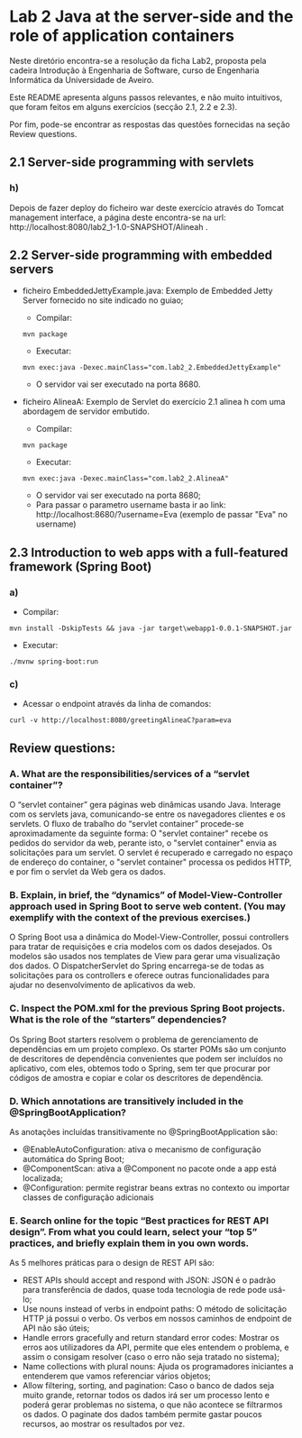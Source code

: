# Lab 2 Java at the server-side and the role of application containers

Neste diretório encontra-se a resolução da ficha Lab2, proposta pela cadeira Introdução à Engenharia de Software, curso de Engenharia Informática da Universidade de Aveiro.

Este README apresenta alguns passos relevantes, e não muito intuitivos, que foram feitos em alguns exercícios (secção 2.1, 2.2 e 2.3).

Por fim, pode-se encontrar as respostas das questões fornecidas na seção Review questions.


## 2.1 Server-side programming with servlets  

### h)
Depois de fazer deploy do ficheiro war deste exercício através do Tomcat management interface, a página deste encontra-se na url: http://localhost:8080/lab2_1-1.0-SNAPSHOT/Alineah .

## 2.2 Server-side programming with embedded servers 

* ficheiro EmbeddedJettyExample.java: Exemplo de Embedded Jetty Server fornecido no site indicado no guiao;
    * Compilar:
    ```
    mvn package
    ```
    * Executar:
    ```
    mvn exec:java -Dexec.mainClass="com.lab2_2.EmbeddedJettyExample"
    ```
    * O servidor vai ser executado na porta 8680.
    
* ficheiro AlineaA: Exemplo de Servlet do exercício 2.1 alinea h com uma abordagem de servidor embutido.
    * Compilar:
    ```
    mvn package
    ```
    * Executar:
    ```
    mvn exec:java -Dexec.mainClass="com.lab2_2.AlineaA"
    ```
    * O servidor vai ser executado na porta 8680;
    * Para passar o parametro username basta ir ao link: http://localhost:8680/?username=Eva (exemplo de passar "Eva" no username)

## 2.3 Introduction to web apps with a full-featured framework (Spring Boot)

### a)
* Compilar:
```
mvn install -DskipTests && java -jar target\webapp1-0.0.1-SNAPSHOT.jar 
```
* Executar:
```
./mvnw spring-boot:run
```

### c)
* Acessar o endpoint através da linha de comandos:
```
curl -v http://localhost:8080/greetingAlineaC?param=eva
```

## Review questions:

### A. What are the responsibilities/services of a “servlet container”?

O “servlet container” gera páginas web dinâmicas usando Java. Interage com os servlets java, comunicando-se entre os navegadores clientes e os servlets.
O fluxo de trabalho do “servlet container” procede-se aproximadamente da seguinte forma: O "servlet container" recebe os pedidos do servidor da web, perante isto, o "servlet container" envia as solicitações para um servlet. O servlet é recuperado e carregado no espaço de endereço do container, o "servlet container" processa os pedidos HTTP, e por fim o servlet da Web gera os dados. 

### B. Explain, in brief, the “dynamics” of Model-View-Controller approach used in Spring Boot to serve web content. (You may exemplify with the context of the previous exercises.) 

O Spring Boot usa a dinâmica do Model-View-Controller, possui controllers para tratar de requisições e cria modelos com os dados desejados. Os modelos são usados nos templates de View para gerar uma visualização dos dados. O DispatcherServlet do Spring encarrega-se de todas as solicitações para os controllers e oferece outras funcionalidades para ajudar no desenvolvimento de aplicativos da web.

### C. Inspect the POM.xml for the previous Spring Boot projects. What is the role of the “starters” dependencies? 

Os Spring Boot starters resolvem o problema de gerenciamento de dependências em um projeto complexo. Os starter POMs são um conjunto de descritores de dependência convenientes que podem ser incluídos no aplicativo, com eles, obtemos todo o Spring, sem ter que procurar por códigos de amostra e copiar e colar os descritores de dependência. 

### D. Which annotations are transitively included in the @SpringBootApplication?  

As anotações incluídas transitivamente no @SpringBootApplication são:
* @EnableAutoConfiguration: ativa o mecanismo de configuração automática do Spring Boot;
* @ComponentScan: ativa a @Component no pacote onde a app está localizada;
* @Configuration: permite registrar beans extras no contexto ou importar classes de configuração adicionais

### E. Search online for the topic “Best practices for REST API design”. From what you could learn, select your “top 5” practices, and briefly explain them in you own words. 

As 5 melhores práticas para o design de REST API são:
* REST APIs should accept and respond with JSON: JSON é o padrão para transferência de dados, quase toda tecnologia de rede pode usá-lo;
* Use nouns instead of verbs in endpoint paths: O método de solicitação HTTP já possui o verbo. Os verbos em nossos caminhos de endpoint de API não são úteis;
* Handle errors gracefully and return standard error codes: Mostrar os erros aos utilizadores da API, permite que eles entendem o problema, e assim o consigam resolver (caso o erro não seja tratado no sistema);
* Name collections with plural nouns: Ajuda os programadores iniciantes a entenderem que vamos referenciar vários objetos;
* Allow filtering, sorting, and pagination: Caso o banco de dados seja muito grande, retornar todos os dados irá ser um processo lento e poderá gerar problemas no sistema, o que não acontece se filtrarmos os dados. O paginate dos dados também permite gastar poucos recursos, ao mostrar os resultados por vez. 